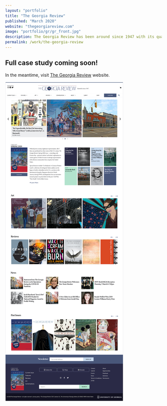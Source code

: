 ```yaml
---
layout: "portfolio"
title: "The Georgia Review"
published: "March 2020"
website: "thegeorgiareview.com"
image: "portfolio/gr/gr_front.jpg"
description: The Georgia Review has been around since 1947 with its quarterly publication of essays, poems, art, reviews and interviews. When I came along, their print publication was renowned with an international audience but their website needed some love. They needed a digital publication that was visual and engaging, while being easy to read and navigate. I delivered that for them through updated color scheme and typography, new layouts for visual impact and interactive navigation. I wanted the site to feel the way you do when you get their issues in the mail — creative and academic!
permalink: /work/the-georgia-review
---
```

## Full case study coming soon!

In the meantime, visit [The Georgia Review](https://thegeorgiareview.com) website.

![The Georgia Review Homepage][1]

[1]: ../assets/img/portfolio/gr/gr_home.jpg
